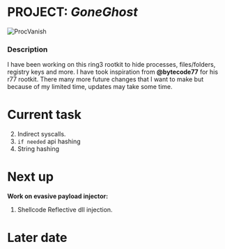 # PROJECT: *GoneGhost*
![ProcVanish](https://64.media.tumblr.com/d30fe069cc48e11eeb31ae08293a159e/tumblr_nbtdxg9d6n1szf0nzo1_250.gif)

### Description
I have been working on this ring3 rootkit to hide processes, files/folders, registry keys and more. I have took inspiration from **@bytecode77** for his r77 rootkit.
There many more future changes that I want to make but because of my limited time, updates may take some time. 

# Current task
  2. Indirect syscalls. 
  4. `if needed` api hashing
  5. String hashing


# Next up

**Work on evasive payload injector:** 
  1. Shellcode Reflective dll injection.


# Later date


